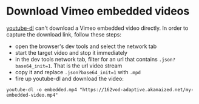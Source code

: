 # Download Vimeo embedded videos


[youtube-dl](https://youtube-dl.org/) can't download a Vimeo embedded video directly.
In order to capture the download link, follow these steps:

- open the browser's dev tools and select the network tab
- start the target video and stop it immediately 
- in the dev tools network tab, filter for an url that contains `.json?base64_init=1`. That is the url video stream
- copy it and replace ``.json?base64_init=1`` with `.mpd`
- fire up youtube-dl and download the video:

```
youtube-dl -o embedded.mp4 "https://162vod-adaptive.akamaized.net/my-embedded-video.mp4"
```
